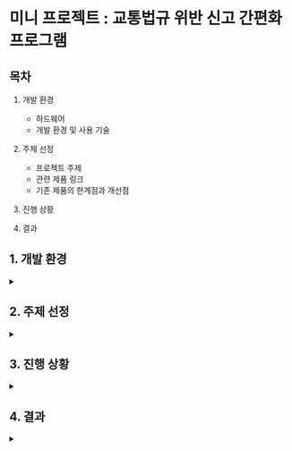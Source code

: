 # 미니 프로젝트 : 교통법규 위반 신고 간편화 프로그램

## 목차

1. 개발 환경
   - 하드웨어
   - 개발 환경 및 사용 기술

2. 주제 선정
   - 프로젝트 주제
   - 관련 제품 링크
   - 기존 제품의 한계점과 개선점

3. 진행 상황

4. 결과

## 1. 개발 환경

<details>
<summary></summary>
<div markdown="1">

## **1-1. 하드웨어**

개인 노트북
- GPU : NVIDIA GeForce 940MX

웹캠
- Logitech C920

## **1-2. 개발 환경 및 사용 기술**

| 언어 | 라이브러리 / 프레임워크 | 개발 도구 | 운영체제 |
|------|------------------------|-----------|-----------|
| ![Python](https://img.shields.io/badge/Python-3.10-blue?logo=python&logoColor=white) | ![OpenCV](https://img.shields.io/badge/OpenCV-4.x-brightgreen?logo=opencv&logoColor=white) ![YOLO](https://img.shields.io/badge/YOLO-v11-orange) | ![VSCode](https://img.shields.io/badge/VSCode-blueviolet?logo=visual-studio-code&logoColor=white) | ![Windows](https://img.shields.io/badge/Windows-10-lightgrey?logo=windows&logoColor=white) |

</div>
</details>

## 2. 주제 선정

<details>
<summary></summary>
<div markdown="1">

## **2-1. 프로젝트 주제**

**주행 중 교통법규 위반 이벤트 발생시 자동으로 영상 캡쳐 후 지정된 위치로 영상 발송**

## **2-2. 관련 제품 링크**

_국내 블랙박스 브랜드 점유율 TOP 2 기업_

[아이나비](https://www.inavi.com/)

[파인뷰](http://www.fine-drive.com/defaults/index.do)

## **2-3. 기존 제품의 한계점과 개선점**

**[1. 한계점]**

기존의 블랙박스는 이벤트 발생(교통법규 위반)시 **임의로 제품이나 차량에 충격을 가하여 이벤트 순간을 특정**하거나,

주행이 끝난 뒤 스스로 이벤트 발생 순간을 확인해야함.

**[2. 개선점]**

이벤트 발생 순간을 **openCV와 YOLO를 통해 자동으로 인식**하고, 해당 부분의 영상을 캡쳐하여 지정한 위치(메일, 공유 폴더 등)로 자동으로 전송함.

</div>
</details>

## 3. 진행 상황

<details>
<summary></summary>
<div markdown="1">

### **[250814]**

[최소 구현 목표 변환](https://docs.google.com/document/d/1KR1Ek3QEK2PorDblV3TpiJ__KWXGa5N0oOg1SPpD4f0/edit?tab=t.2lpizc91xvge)에 맞춰 코드 생성

[test.md](src/test/test.md)

### **[250818]**

[테스트 주도 개발(TDD)](https://docs.google.com/document/d/1PHuT9a7qTqCdTEbbHtY2iAA3BITojjOxiW3L5UlMCSY/edit?tab=t.0#heading=h.qun0cyfrhp5e)방법 적용

### **[250819]**

차선 검출 방법 수정 후 확인 반복

### **[250820]**

차선을 검출하는 방법에서 차량 앞 일정 구역을 관심영역으로 지정하는 방법으로 바꿈

### **[250821]**

이벤트 발생 목표를 방향지시등 미점멸 차선변경으로 변경 후 이벤트 발생 검출 완료

코드 작동 확인

</div>
</details>

## 4. 결과

<details>
<summary></summary>
<div markdown="1">

### **[테스트 환경]**

<img width="654" height="368" alt="image" src="https://raw.githubusercontent.com/Barkyeongchan/miniproject/refs/heads/main/assets/final.gif" />

### **[예제 영상과 실제 적용 화면]**

<img width="640" height="480" alt="image" src="https://raw.githubusercontent.com/Barkyeongchan/miniproject/refs/heads/main/assets/event_1755761493.gif" />

<img width="640" height="480" alt="image" src="https://github.com/user-attachments/assets/6a302dc8-262d-49a9-b43b-a31d0d928c61" />

### **[전체 코드]**

```python
import cv2
import numpy as np
import time
from ultralytics import YOLO
import torch
from collections import deque
import os
from threading import Thread

# ======================= 1. 전역 설정 =======================
# 이 섹션에서는 프로그램 전반에 사용되는 변수들을 정의합니다.
# 경로, 크기, 시간 등을 쉽게 조정할 수 있습니다.
VIDEO_PATH = 0  # 0 = 웹캠 사용, "파일명.mp4" = 비디오 파일 경로
SCALE = 1.0  # 최종 화면의 확대/축소 비율 (1.0 = 원본 크기)

# 사다리꼴 ROI(관심 영역) 설정. 차량 진입을 감지할 도로 영역입니다.
# 비율(0.0 ~ 1.0)과 픽셀 너비를 조합하여 원하는 구역을 지정할 수 있습니다.
TRAPEZOID_TOP_Y = 0.8  # 사다리꼴 상단 Y축 좌표 (영상 높이의 80% 지점)
TRAPEZOID_BOTTOM_Y = 1.0  # 사다리꼴 하단 Y축 좌표 (영상 맨 아래)
TRAPEZOID_TOP_WIDTH = 170  # 상단 선의 너비 (픽셀)
TRAPEZOID_BOTTOM_WIDTH = 400  # 하단 선의 너비 (픽셀)

# 이벤트(사고 위험) 영상 저장 관련 설정
EVENT_PRE_SEC = 3  # 이벤트 발생 전 3초간의 영상을 저장
EVENT_POST_SEC = 3  # 이벤트 발생 후 3초간의 영상을 저장
EVENT_IGNORE_SEC = 5  # 이벤트 발생 후 5초 동안은 추가 이벤트 감지를 무시하여 중복 저장을 방지
EVENT_SAVE_PATH = "../../img"  # 이벤트 영상이 저장될 폴더 경로
os.makedirs(EVENT_SAVE_PATH, exist_ok=True)  # 폴더가 없으면 새로 생성

# YOLO 모델이 탐지할 객체 클래스 목록 (COCO 데이터셋 기준)
# 2: car, 3: motorcycle, 5: bus, 7: truck
VEHICLE_CLASSES = [2, 3, 5, 7]

# YOLO 모델 로드: 'yolov8n.pt'는 가장 작고 빠른 모델입니다.
try:
    model = YOLO('yolov8n.pt')
except Exception as e:
    print(f"YOLO 모델 로드 오류: {e}")
    model = None

# YOLO 연산 속도 개선 (CPU 연산 최적화)
# PyTorch가 모델 추론 시 사용할 스레드 수를 4개로 제한하여 불필요한 자원 낭비를 막고 효율을 높입니다.
torch.set_num_threads(4)

# ======================= 2. 유틸리티 함수들 =======================

def calculate_fixed_trapezoid(frame_shape):
    """
    영상 크기를 기준으로 사다리꼴 ROI의 픽셀 좌표를 계산합니다.
    frame_shape: (높이, 너비, 채널) 형태의 튜플
    반환값: OpenCV의 fillPoly 함수에 사용할 수 있는 numpy 배열 형태의 사다리꼴 좌표
    """
    h, w = frame_shape[:2]
    cx = w // 2  # 영상의 중심 X 좌표
    top_y = int(h * TRAPEZOID_TOP_Y)
    bottom_y = int(h * TRAPEZOID_BOTTOM_Y)
    top_left_x = cx - TRAPEZOID_TOP_WIDTH // 2
    top_right_x = cx + TRAPEZOID_TOP_WIDTH // 2
    bottom_left_x = cx - TRAPEZOID_BOTTOM_WIDTH // 2
    bottom_right_x = cx + TRAPEZOID_BOTTOM_WIDTH // 2
    return np.array([[
        (bottom_left_x, bottom_y),
        (top_left_x, top_y),
        (top_right_x, top_y),
        (bottom_right_x, bottom_y)
    ]], dtype=np.int32)

def visualize_only(frame, trapezoid_pts):
    """
    원본 영상에 사다리꼴 ROI 영역을 반투명한 녹색으로 덧씌워 보여줍니다.
    frame: 원본 영상 프레임
    trapezoid_pts: 사다리꼴의 픽셀 좌표
    """
    overlay = np.zeros_like(frame, np.uint8)
    cv2.fillPoly(overlay, trapezoid_pts, (0, 255, 0))  # 사다리꼴 영역을 녹색으로 채움
    return cv2.addWeighted(frame, 1.0, overlay, 0.3, 0)  # 원본과 오버레이를 섞어서 반투명 효과를 냄

def detect_side_objects(frame):
    """
    YOLOv8 모델을 사용해 영상 프레임 내의 모든 차량을 탐지합니다.
    - YOLO 모델의 입력 이미지 크기를 320x320으로 줄여 연산 속도를 높였습니다.
    - 'verbose=False' 옵션으로 불필요한 콘솔 출력을 끕니다.
    frame: 현재 영상 프레임
    반환값: 탐지된 차량들의 바운딩박스 리스트 [(x1, y1, x2, y2), ...]
    """
    results = model(frame, imgsz=320, verbose=False)
    side_objects = []
    for r in results:
        for box, cls in zip(r.boxes.xyxy, r.boxes.cls):
            if int(cls) in VEHICLE_CLASSES:
                x1, y1, x2, y2 = map(int, box)
                side_objects.append((x1, y1, x2, y2))
    return side_objects

def select_closest_objects_perspective(side_objects, frame_width):
    """
    탐지된 차량들 중 좌/우측에서 가장 가까이 있는 차량(바운딩박스 Y좌표가 가장 큰)을 선택합니다.
    원근법에 따라, 화면 아래쪽에 있을수록 더 가까운 차량으로 판단합니다.
    side_objects: 탐지된 모든 차량의 바운딩박스 리스트
    frame_width: 영상의 너비
    반환값: ('left' 또는 'right', 바운딩박스) 튜플의 리스트
    """
    left_obj, right_obj = None, None
    left_max_y, right_max_y = -1, -1
    center_x = frame_width // 2
    for x1, y1, x2, y2 in side_objects:
        obj_cx = (x1 + x2) // 2
        obj_bottom = y2
        if obj_cx < center_x:  # 화면 왼쪽 영역의 차량
            if obj_bottom > left_max_y:
                left_max_y = obj_bottom
                left_obj = (x1, y1, x2, y2)
        else:  # 화면 오른쪽 영역의 차량
            if obj_bottom > right_max_y:
                right_max_y = obj_bottom
                right_obj = (x1, y1, x2, y2)
    selected = []
    if left_obj: selected.append(('left', left_obj))
    if right_obj: selected.append(('right', right_obj))
    return selected

def is_event_by_bbox(bbox, trapezoid_pts, top_hit_flags):
    """
    주어진 바운딩박스(bbox)가 사다리꼴 ROI에 진입했는지 판단합니다.
    - 바운딩박스의 좌/우/하단 선이 ROI와 겹치는지를 체크합니다.
    - 상단 선이 겹치는 경우는 좌/우선이 먼저 겹치지 않았을 경우 무시합니다. 이는 멀리 있는 차량이 ROI 상단에 걸리는 것을 방지하기 위함입니다.
    bbox: 차량의 바운딩박스 (x1, y1, x2, y2)
    trapezoid_pts: 사다리꼴 ROI 좌표
    top_hit_flags: 상단 겹침 여부를 기록하는 딕셔너리
    반환값: 이벤트 발생 여부 (True/False)
    """
    x1, y1, x2, y2 = bbox
    # ROI와 바운딩박스를 포함할 만큼 충분히 큰 마스크 생성
    h = max(trapezoid_pts[:,:,1].max(), y2) + 5
    w = max(trapezoid_pts[:,:,0].max(), x2) + 5
    roi_mask = np.zeros((h, w), dtype=np.uint8)
    cv2.fillPoly(roi_mask, trapezoid_pts, 1) # ROI 영역을 1로 채움
    event = False

    # 좌변/우변 겹침 체크
    # 차량이 옆에서 진입하는 경우를 감지
    for yy in range(y1, y2+1):
        if yy >= h or x1 >= w: continue
        if roi_mask[yy, x1]:
            top_hit_flags['left'] = True
            event = True
            break

    if not event:
        for yy in range(y1, y2+1):
            if yy >= h or x2 >= w: continue
            if roi_mask[yy, x2]:
                top_hit_flags['right'] = True
                event = True
                break

    # 상단 겹침 체크: 좌/우변이 먼저 겹치지 않았으면 상단 겹침은 무시
    if not (top_hit_flags['left'] or top_hit_flags['right']):
        for xx in range(x1, x2+1):
            if xx >= w or y1 >= h: continue
            if roi_mask[y1, xx]:
                return False

    # 하단 겹침 체크: 차량이 ROI에 완전히 진입했는지 감지
    if not event:
        for xx in range(x1, x2+1):
            if xx >= w or y2 >= h: continue
            if roi_mask[y2, xx]:
                event = True
                break
    return event

def save_event_video(frames, fps):
    """
    이벤트 발생 시, 미리 버퍼링된 영상 프레임들을 하나의 동영상 파일로 저장합니다.
    - 이 함수는 메인 루프를 방해하지 않도록 별도의 **스레드(Thread)**로 실행됩니다.
    frames: 저장할 영상 프레임들의 리스트
    fps: 프레임 속도
    """
    filename = os.path.join(EVENT_SAVE_PATH, f"event_{int(time.time())}.mp4")
    h, w = frames[0].shape[:2]
    # MP4V 코덱을 사용하여 동영상 파일로 저장
    writer = cv2.VideoWriter(filename, cv2.VideoWriter_fourcc(*'mp4v'), fps, (w, h))
    for f in frames:
        writer.write(f)
    writer.release()
    print(f"[INFO] 이벤트 영상 저장 완료: {filename}")

# ======================= 3. 메인 실행 루프 =======================

def main():
    cap = cv2.VideoCapture(VIDEO_PATH)
    if not cap.isOpened():
        print("비디오 열 수 없음")
        return

    fps = cap.get(cv2.CAP_PROP_FPS) or 30  # FPS 정보 가져오기, 실패 시 기본값 30
    # 이벤트 발생 전 영상을 저장하기 위한 버퍼
    frame_buffer = deque(maxlen=int(EVENT_PRE_SEC*fps))
    event_recording = False
    event_frames = []
    post_counter = 0
    last_event_time = 0

    ret, frame = cap.read()
    if not ret:
        print("첫 프레임 읽기 실패")
        return

    trapezoid_pts = calculate_fixed_trapezoid(frame.shape)
    frame_count = 0
    start_time = time.time()
    # YOLO 모델을 매 프레임마다 실행하지 않고 2프레임마다 한 번씩만 실행하여 FPS를 높입니다.
    DETECTION_INTERVAL = 2
    prev_side_objects = []
    top_hit_flags = {'left': False, 'right': False}

    while True:
        ret, frame = cap.read()
        if not ret: break

        frame_buffer.append(frame.copy())
        event = False

        # 차량 탐지 (주기적으로 실행)
        if frame_count % DETECTION_INTERVAL == 0:
            side_objects = detect_side_objects(frame)
            prev_side_objects = select_closest_objects_perspective(side_objects, frame.shape[1])

        processed_frame = frame.copy()

        # 바운딩박스 체크 및 이벤트 판단
        for side, bbox in prev_side_objects:
            if is_event_by_bbox(bbox, trapezoid_pts, top_hit_flags):
                current_time = time.time()
                # 이벤트 무시 시간(EVENT_IGNORE_SEC)이 지나야만 새로운 이벤트로 인식
                if current_time - last_event_time >= EVENT_IGNORE_SEC:
                    event = True
                    last_event_time = current_time

            # 바운딩박스 색상 표시: 이벤트 발생 시 빨간색, 아닐 경우 파란색
            color = (0, 0, 255) if event else (255, 0, 0)
            x1, y1, x2, y2 = bbox
            cv2.rectangle(processed_frame, (x1, y1), (x2, y2), color, 2)

        # 이벤트 발생 시 화면 중앙에 "EVENT" 텍스트 표시
        if event:
            cv2.putText(processed_frame, "EVENT",
                        (processed_frame.shape[1] // 2 - 60, processed_frame.shape[0] // 2),
                        cv2.FONT_HERSHEY_SIMPLEX, 1.5, (0, 0, 255), 4)

        # 이벤트 영상 저장 처리
        if event and not event_recording:
            event_recording = True
            # 이벤트 발생 전 프레임들을 버퍼에서 가져와 저장 리스트에 추가
            event_frames = list(frame_buffer)
            post_counter = 0

        if event_recording:
            # 이벤트 발생 후 프레임들을 저장 리스트에 추가
            event_frames.append(frame.copy())
            post_counter += 1
            # EVENT_POST_SEC 시간만큼 프레임이 쌓였으면 동영상 저장
            if post_counter >= int(EVENT_POST_SEC * fps):
                # 영상 저장을 메인 스레드와 분리하여 처리
                Thread(target=save_event_video, args=(event_frames.copy(), fps)).start()
                event_recording = False
                event_frames = []

        # ROI 시각화
        processed_frame = visualize_only(processed_frame, trapezoid_pts)

        # FPS 계산 및 화면 표시
        frame_count += 1
        elapsed = time.time() - start_time
        fps_display = frame_count / elapsed if elapsed > 0 else 0
        cv2.putText(processed_frame, f"FPS: {fps_display:.2f}", (10, 30),
                    cv2.FONT_HERSHEY_SIMPLEX, 1, (255, 255, 255), 2)

        # 화면에 결과 표시
        vis_resized = cv2.resize(processed_frame,
                                 (int(processed_frame.shape[1] * SCALE),
                                  int(processed_frame.shape[0] * SCALE)))
        cv2.imshow("Drive", vis_resized)

        # 'q' 또는 ESC 키를 누르면 종료
        if cv2.waitKey(1) & 0xFF in [27, ord('q')]:
            break

    # 자원 해제
    cap.release()
    cv2.destroyAllWindows()

if __name__ == "__main__":
    main()
```

</div>
</details>
